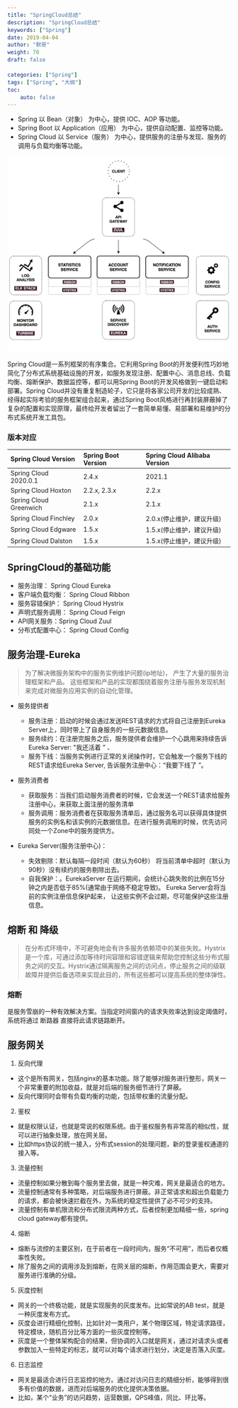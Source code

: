 ```yaml
---  
title: "SpringCloud总结"
description: "SpringCloud总结"
keywords: ["Spring"]
date: 2019-04-04
author: "默哥"
weight: 70
draft: false

categories: ["Spring"]
tags: ["Spring", "大纲"]  
toc: 
    auto: false
---
```

* Spring 以 Bean（对象） 为中心，提供 IOC、AOP 等功能。
* Spring Boot 以 Application（应用） 为中心，提供自动配置、监控等功能。
* Spring Cloud 以 Service（服务） 为中心，提供服务的注册与发现、服务的调用与负载均衡等功能。

![](/images/spring/springcloud/springcloud.jpg "Spring Cloud")

Spring Cloud是一系列框架的有序集合。它利用Spring Boot的开发便利性巧妙地简化了分布式系统基础设施的开发，如服务发现注册、配置中心、消息总线、负载均衡、熔断保护、数据监控等，都可以用Spring Boot的开发风格做到一键启动和部署。Spring Cloud并没有重复制造轮子，它只是将各家公司开发的比较成熟、经得起实际考验的服务框架组合起来，通过Spring Boot风格进行再封装屏蔽掉了复杂的配置和实现原理，最终给开发者留出了一套简单易懂、易部署和易维护的分布式系统开发工具包。

### 版本对应
| Spring Cloud Version  | 	Spring Boot Version | 	Spring Cloud Alibaba Version | 
| :---   | :--- | :---  |
| Spring Cloud 2020.0.1  | 	2.4.x | 	2021.1 |
| Spring Cloud Hoxton 	 | 2.2.x, 2.3.x   |	2.2.x |
| Spring Cloud Greenwich |	2.1.x  |	2.1.x |
| Spring Cloud Finchley  |	2.0.x  |	2.0.x(停止维护，建议升级) |
| Spring Cloud Edgware   |	1.5.x  |	1.5.x(停止维护，建议升级) |
| Spring Cloud Dalston   |	1.5.x  |	1.5.x(停止维护，建议升级) |

## SpringCloud的基础功能
* 服务治理： Spring  Cloud Eureka
* 客户端负载均衡： Spring Cloud Ribbon
* 服务容错保护： Spring  Cloud Hystrix  
* 声明式服务调用： Spring  Cloud Feign
* API网关服务：Spring Cloud Zuul
* 分布式配置中心： Spring Cloud Config

## 服务治理-Eureka
> 为了解决微服务架构中的服务实例维护问题(ip地址)， 产生了大量的服务治理框架和产品。 这些框架和产品的实现都围绕着服务注册与服务发现机制来完成对微服务应用实例的自动化管理。

* 服务提供者
    * 服务注册：启动的时候会通过发送REST请求的方式将自己注册到Eureka Server上，同时带上了自身服务的一些元数据信息。
    * 服务续约：在注册完服务之后，服务提供者会维护一个心跳用来持续告诉Eureka Server:  "我还活着 ” 、
    * 服务下线：当服务实例进行正常的关闭操作时，它会触发一个服务下线的REST请求给Eureka Server, 告诉服务注册中心：“我要下线了 ”。

* 服务消费者
    * 获取服务：当我们启动服务消费者的时候，它会发送一个REST请求给服务注册中心，来获取上面注册的服务清单
    * 服务调用：服务消费者在获取服务清单后，通过服务名可以获得具体提供服务的实例名和该实例的元数据信息。在进行服务调用的时候，优先访问同处一个Zone中的服务提供方。

* Eureka Server(服务注册中心)：
    * 失效剔除：默认每隔一段时间（默认为60秒） 将当前清单中超时（默认为90秒）没有续约的服务剔除出去。
    * 自我保护：。EurekaServer 在运行期间，会统计心跳失败的比例在15分钟之内是否低于85%(通常由于网络不稳定导致)。 Eureka Server会将当前的实例注册信息保护起来， 让这些实例不会过期，尽可能保护这些注册信息。

## 熔断 和 降级
> 在分布式环境中，不可避免地会有许多服务依赖项中的某些失败。Hystrix是一个库，可通过添加等待时间容限和容错逻辑来帮助您控制这些分布式服务之间的交互。Hystrix通过隔离服务之间的访问点，停止服务之间的级联故障并提供后备选项来实现此目的，所有这些都可以提高系统的整体弹性。

### 熔断 
是服务雪崩的一种有效解决方案。当指定时间窗内的请求失败率达到设定阈值时，系统将通过 断路器 直接将此请求链路断开。

## 服务网关
1. 反向代理
* 这个是所有网关，包括nginx的基本功能。除了能够对服务进行整形，网关一个非常重要的附加收益，就是对后端的服务细节进行了屏蔽。
* 反向代理同时会带有负载均衡的功能，包括带权重的流量分配。

2. 鉴权
* 就是权限认证，也就是常说的权限系统。由于鉴权服务有非常高的相似性，就可以进行抽象处理，放在网关层。
* 比如https协议的统一接入，分布式session的处理问题，新的登录鉴权通道的接入等。

3. 流量控制
* 流量控制如果分散到每个服务里去做，就是一种灾难，网关是最适合的地方。
* 流量控制通常有多种策略，对后端服务进行屏蔽。非正常请求和超出负载能力的请求，都会被快速拦截在外，为系统的稳定性提供了必不可少的支持。
* 流量控制有单机限流和分布式限流两种方式，后者控制更加精细一些，spring cloud gateway都有提供。

4. 熔断
* 熔断与流控的主要区别，在于前者在一段时间内，服务“不可用”，而后者仅概率性失败。
* 除了服务之间的调用涉及到熔断，在网关层的熔断，作用范围会更大，需要对服务进行准确的分级。

5. 灰度控制
* 网关的一个终极功能，就是实现服务的灰度发布。比如常说的AB test，就是一种灰度发布方式。
* 灰度会进行精细化控制，比如针对一类用户，某个物理区域，特定请求路径，特定模块，随机百分比等方面的一些灰度控制等。
* 灰度是一个整体架构配合的结果，但协调的入口就是网关，通过对请求头或者参数加入一些特定的标志，就可以对每个请求进行划分，决定是否落入灰度。

6. 日志监控
* 网关是最适合进行日志监控的地方。通过对访问日志的精细分析，能够得到很多有价值的数据，进而对后端服务的优化提供决策依据。
* 比如，某个“业务”的访问趋势，运营数据，QPS峰值，同比、环比等。